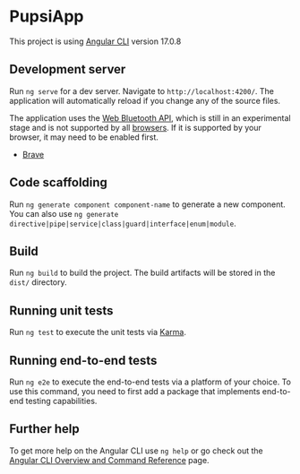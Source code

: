 # PupsiApp

This project is using [Angular CLI](https://github.com/angular/angular-cli) version 17.0.8

## Development server

Run `ng serve` for a dev server. Navigate to `http://localhost:4200/`. The application will automatically reload if you change any of the source files.

The application uses the [Web Bluetooth API](https://developer.mozilla.org/en-US/docs/Web/API/Web_Bluetooth_API), which is still in an experimental stage and is not supported by all [browsers](https://developer.mozilla.org/en-US/docs/Web/API/Web_Bluetooth_API#browser_compatibility).
If it is supported by your browser, it may need to be enabled first.
- [Brave](https://github.com/brave/brave-browser/issues/31605#issuecomment-1686344320)

## Code scaffolding

Run `ng generate component component-name` to generate a new component. You can also use `ng generate directive|pipe|service|class|guard|interface|enum|module`.

## Build

Run `ng build` to build the project. The build artifacts will be stored in the `dist/` directory.

## Running unit tests

Run `ng test` to execute the unit tests via [Karma](https://karma-runner.github.io).

## Running end-to-end tests

Run `ng e2e` to execute the end-to-end tests via a platform of your choice. To use this command, you need to first add a package that implements end-to-end testing capabilities.

## Further help

To get more help on the Angular CLI use `ng help` or go check out the [Angular CLI Overview and Command Reference](https://angular.io/cli) page.
